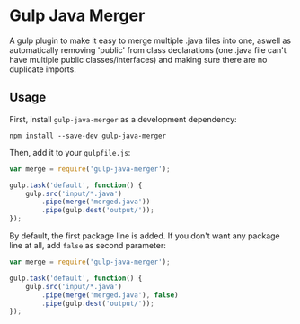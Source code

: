 # Gulp Java Merger
A gulp plugin to make it easy to merge multiple .java files into one, aswell as automatically removing 'public' from class declarations (one .java file can't have multiple public classes/interfaces) and making sure there are no duplicate imports.

## Usage

First, install `gulp-java-merger` as a development dependency:

```shell
npm install --save-dev gulp-java-merger
```

Then, add it to your `gulpfile.js`:

```javascript
var merge = require('gulp-java-merger');

gulp.task('default', function() {
    gulp.src('input/*.java')
        .pipe(merge('merged.java'))
        .pipe(gulp.dest('output/')); 
});
```

By default, the first package line is added. If you don't want any package line at all, add `false` as second parameter:

```javascript
var merge = require('gulp-java-merger');

gulp.task('default', function() {
    gulp.src('input/*.java')
        .pipe(merge('merged.java'), false)
        .pipe(gulp.dest('output/')); 
});
```